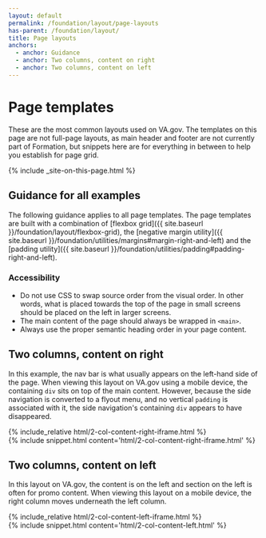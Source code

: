 ```yaml
---
layout: default
permalink: /foundation/layout/page-layouts
has-parent: /foundation/layout/
title: Page layouts
anchors:
  - anchor: Guidance
  - anchor: Two columns, content on right
  - anchor: Two columns, content on left
---
```


# Page templates

<p class="va-introtext">
  These are the most common layouts used on VA.gov. The templates on this page are not full-page layouts, as main header and footer are not currently part of Formation, but snippets here are for everything in between to help you establish for page grid.
</p>

{% include _site-on-this-page.html %}

## Guidance for all examples

The following guidance applies to all page templates. The page templates are built with a combination of [flexbox grid]({{ site.baseurl }}/foundation/layout/flexbox-grid), the [negative margin utility]({{ site.baseurl }}/foundation/utilities/margins#margin-right-and-left) and the [padding utility]({{ site.baseurl }}/foundation/utilities/padding#padding-right-and-left).

### Accessibility

- Do not use CSS to swap source order from the visual order. In other words, what is placed towards the top of the page in small screens should be placed on the left in larger screens.
- The main content of the page should always be wrapped in `<main>`.
- Always use the proper semantic heading order in your page content.

## Two columns, content on right

In this example, the nav bar is what usually appears on the left-hand side of the page. When viewing this layout on VA.gov using a mobile device, the containing `div` sits on top of the main content. However, because the side navigation is converted to a flyout menu, and no vertical `padding` is associated with it, the side navigation's containing `div` appears to have disappeared.

<div class="site-showcase">
  {% include_relative html/2-col-content-right-iframe.html %}
</div>
{% include snippet.html content='html/2-col-content-right-iframe.html' %}

## Two columns, content on left

In this layout on VA.gov, the content is on the left and section on the left is often for promo content. When viewing this layout on a mobile device, the right column moves underneath the left column.

<div class="site-showcase">
  {% include_relative html/2-col-content-left-iframe.html %}
</div>
{% include snippet.html content='html/2-col-content-left.html' %}
